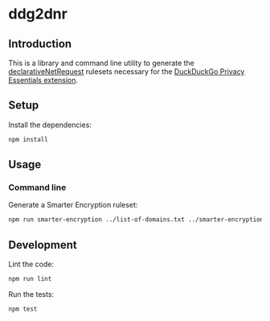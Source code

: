 # ddg2dnr

## Introduction

This is a library and command line utility to generate the [declarativeNetRequest][1]
rulesets necessary for the [DuckDuckGo Privacy Essentials extension][2].


## Setup

Install the dependencies:

```bash
npm install
```

## Usage

### Command line

Generate a Smarter Encryption ruleset:

```bash
npm run smarter-encryption ../list-of-domains.txt ../smarter-encryption-ruleset.json
```

## Development

Lint the code:

```bash
npm run lint
```

Run the tests:

```bash
npm test
```

[1]: https://developer.chrome.com/docs/extensions/reference/declarativeNetRequest/
[2]: https://github.com/duckduckgo/duckduckgo-privacy-extension/

